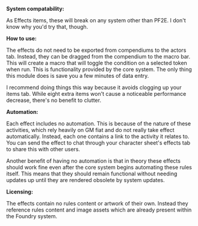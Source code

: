 **System compatability:**

As Effects items, these will break on any system other than PF2E. I don't know why you'd try that, though.

**How to use:**

The effects do not need to be exported from compendiums to the actors tab. Instead, they can be dragged from the compendium to the macro bar. This will create a macro that will toggle the condition on a selected token when run. This is functionality provided by the core system. The only thing this module does is save you a few minutes of data entry.

I recommend doing things this way because it avoids clogging up your items tab. While eight extra items won't cause a noticeable performance decrease, there's no benefit to clutter.

**Automation:**

Each effect includes no automation. This is because of the nature of these activities, which rely heavily on GM fiat and do not really take effect automatically. Instead, each one contains a link to the activity it relates to. You can send the effect to chat through your character sheet's effects tab to share this with other users.

Another benefit of having no automation is that in theory these effects should work fine even after the core system begins automating these rules itself. This means that they should remain functional without needing updates up until they are rendered obsolete by system updates.

**Licensing:**

The effects contain no rules content or artwork of their own. Instead they reference rules content and image assets which are already present within the Foundry system.
